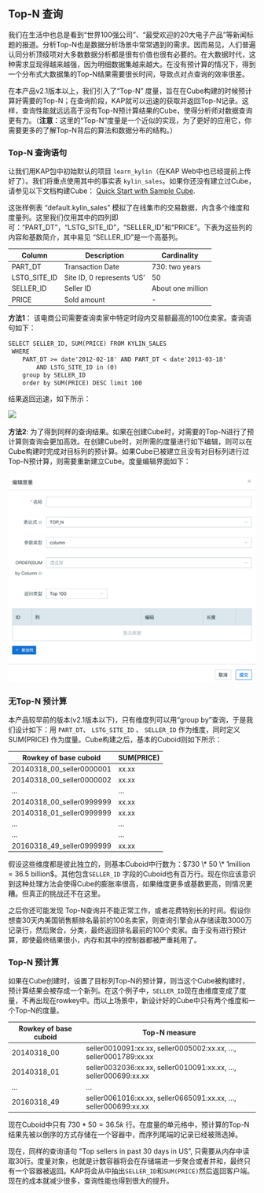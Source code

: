 ## Top-N 查询

我们在生活中也总是看到“世界100强公司”、“最受欢迎的20大电子产品”等新闻标题的报道。分析Top-N也是数据分析场景中常常遇到的需求。因而易见，人们普遍认同分析顶级项对大多数数据分析都是很有价值也很有必要的。在大数据时代，这种需求显现得越来越强，因为明细数据集越来越大。在没有预计算的情况下，得到一个分布式大数据集的Top-N结果需要很长时间，导致点对点查询的效率很差。

在本产品v2.1版本以上，我们引入了“Top-N” 度量，旨在在Cube构建的时候预计算好需要的Top-N；在查询阶段，KAP就可以迅速的获取并返回Top-N记录。这样，查询性能就远远高于没有Top-N预计算结果的Cube，使得分析师对数据查询更有力。（**注意**：这里的“Top-N”度量是一个近似的实现，为了更好的应用它，你需要更多的了解Top-N背后的算法和数据分布的结构。）



### Top-N 查询语句

让我们用KAP包中初始默认的项目 `learn_kylin`（在KAP Web中也已经提前上传好了）。我们将重点使用其中的事实表 `kylin_sales`。如果你还没有建立过Cube，请参见以下文档构建Cube： [Quick Start with Sample Cube](https://kylin.apache.org/docs15/tutorial/kylin_sample.html).

这张样例表 “default.kylin_sales” 模拟了在线集市的交易数据，内含多个维度和度量列。这里我们仅用其中的四列即可：“PART_DT”，“LSTG_SITE_ID”，“SELLER_ID”和“PRICE”。下表为这些列的内容和基数简介，其中易见 “SELLER_ID”是一个高基列。

| Column       | Description                | Cardinality       |
| ------------ | -------------------------- | ----------------- |
| PART_DT      | Transaction Date           | 730: two years    |
| LSTG_SITE_ID | Site ID, 0 represents ‘US’ | 50                |
| SELLER_ID    | Seller ID                  | About one million |
| PRICE        | Sold amount                | -                 |

**方法1**： 该电商公司需要查询卖家中特定时段内交易额最高的100位卖家。查询语句如下：

```
SELECT SELLER_ID, SUM(PRICE) FROM KYLIN_SALES
 WHERE 
	PART_DT >= date'2012-02-18' AND PART_DT < date'2013-03-18' 
		AND LSTG_SITE_ID in (0) 
	group by SELLER_ID 
	order by SUM(PRICE) DESC limit 100
```

结果返回迅速，如下所示：

 ![](images/topN_1.png)

**方法2**: 为了得到同样的查询结果。如果在创建Cube时，对需要的Top-N进行了预计算则查询会更加高效。在创建Cube时，对所需的度量进行如下编辑，则可以在Cube构建时完成对目标列的预计算。如果Cube已被建立且没有对目标列进行过Top-N预计算，则需要重新建立Cube。度量编辑界面如下：

![](images/topN_cn_measure_edit.png)



### 无Top-N 预计算

本产品较早前的版本(v2.1版本以下)，只有维度列可以用“group by”查询，于是我们设计如下：用 `PART_DT`、 `LSTG_SITE_ID` 、 `SELLER_ID` 作为维度，同时定义 SUM(PRICE) 作为度量。Cube构建之后，基本的Cuboid则如下所示：

| Rowkey of base cuboid     | SUM(PRICE) |
| ------------------------- | ---------- |
| 20140318_00_seller0000001 | xx.xx      |
| 20140318_00_seller0000002 | xx.xx      |
| …                         | …          |
| 20140318_00_seller0999999 | xx.xx      |
| 20140318_01_seller0999999 | xx.xx      |
| …                         | …          |
| …                         | …          |
| 20160318_49_seller0999999 | xx.xx      |

假设这些维度都是彼此独立的，则基本Cuboid中行数为：$730 \* 50 \* 1million = 36.5 billion$。其他包含`SELLER_ID` 字段的Cuboid也有百万行。现在你应该意识到这种处理方法会使得Cube的膨胀率很高，如果维度更多或基数更高，则情况更糟。但真正的挑战还不在这里。

之后你还可能发现 Top-N查询并不能正常工作，或者花费特别长的时间。假设你想查30天内美国销售额排名最前的100名卖家，则查询引擎会从存储读取3000万记录行，然后聚合，分类，最终返回排名最前的100个卖家。由于没有进行预计算，即使最终结果很小，内存和其中的控制器都被严重耗用了。



### Top-N 预计算

如果在Cube创建时，设置了目标列Top-N的预计算，则当这个Cube被构建时，预计算结果会被存成一个新列。在这个例子中，`SELLER_ID`现在由维度变成了度量，不再出现在rowkey中。而以上场景中，新设计好的Cube中只有两个维度和一个Top-N的度量。

| Rowkey of base cuboid | Top-N measure                            |
| --------------------- | ---------------------------------------- |
| 20140318_00           | seller0010091:xx.xx, seller0005002:xx.xx, …, seller0001789:xx.xx |
| 20140318_01           | seller0032036:xx.xx, seller0010091:xx.xx, …, seller000699:xx.xx |
| …                     | …                                        |
| 20160318_49           | seller0061016:xx.xx, seller0665091:xx.xx, …, seller000699:xx.xx |

现在Cuboid中只有 $730 * 50 = 36.5 k$ 行。在度量的单元格中，预计算的Top-N结果先被以倒序的方式存储在一个容器中，而序列尾端的记录已经被筛选掉。

现在，同样的查询语句 "Top sellers in past 30 days in US”, 只需要从内存中读取30行。度量对象，也就是计数容器将会在存储端进一步聚合或者并和，最终只有一个容器被返回。KAP将会从中抽出`SELLER_ID`和`SUM(PRICE)`然后返回客户端。现在的成本就减少很多，查询性能也得到很大的提升。

